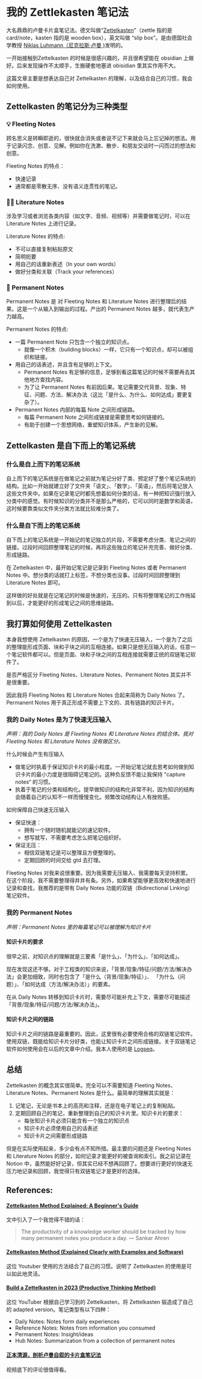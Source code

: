 # 我的 Zettlekasten 笔记法

大名鼎鼎的卢曼卡片盒笔记法。德文叫做“[Zettelkasten](https://en.wikipedia.org/wiki/Zettelkasten)”（zettle 指的是 card/note，kasten 指的是 wooden box），英文叫做 “slip box”。是由德国社会学教授 [Niklas Luhmann（尼克拉斯·卢曼 )](https://en.wikipedia.org/wiki/Niklas_Luhmann)发明的。

一开始接触到Zettelkasten 的时候是很感兴趣的，并且很希望能在 obsidian 上做好。后来发现操作不太顺手，生搬硬套地塞进 obisidian 里其实作用不大。

这篇文章主要是想表达自己对 Zettelkasten 的理解，以及结合自己的习惯，我会如何使用。

## Zettelkasten 的笔记分为三种类型

### 💡 Fleeting Notes

顾名思义是转瞬即逝的，很快就会消失或者说不记下来就会马上忘记掉的想法。用于记录闪念、创意、见解。例如你在洗漱、散步、和朋友交谈时一闪而过的想法和创意。

Fleeting Notes 的特点：
- 快速记录
- 通常都是零散无序、没有语义连贯性的笔记。

### ✍🏻  Literature Notes
 
涉及学习或者浏览各类内容（如文字、音频、视频等）并需要做笔记时，可以在 Literature Notes 上进行记录。
 
Literature Notes 的特点: 
- 不可以直接复制粘贴原文
- 简明扼要
- 用自己的话重新表述（In your own words）
- 做好分类和关联（Track your references）

###  📑 Permanent Notes
 
Permanent Notes 是 对 Fleeting Notes 和 Literature Notes 进行整理后的结果。这是一个从输入到输出的过程。产出的 Permanent Notes 越多，就代表生产力越高。
 
Permanent Notes 的特点: 
- 一篇 Permanent Note 只包含一个独立的知识点。
	- 就像一个积木（building blocks）一样，它只有一个知识点，却可以被组织和链接。
- 用自己的话表述，并且含有足够的上下文。
	- Permanent Notes 有足够的信息，足够到看这篇笔记的时候不需要再去其他地方查找内容。
	- 为了让 Permanent Notes 有前因后果。笔记需要交代背景、现象、特征、问题、方法、解决办法（这比「是什么、为什么、如何达成」要更复杂了）。
- Permanent Notes 内部的每篇 Note 之间形成链路。
	- 每篇 Permanent Note 之间形成链接是需要思考如何链接的。
	- 有助于创建一个思想网络，重塑知识体系，产生新的见解。

## Zettelkasten 是自下而上的笔记系统

### 什么是自上而下的笔记系统

自上而下的笔记系统是在做笔记之前就为笔记分好了类、预定好了整个笔记系统的结构。比如一开始就建立好了文件夹「语文」、「数学」、「英语」，然后将笔记放入这些文件夹中。如果在记录笔记时都先想着如何分类的话，有一种把知识强行放入分类中的感觉。有时候知识的分类并不是那么严格的，它可以同时是数学和英语，这时候要靠类似文件夹分类方法就比较难分类了。

### 什么是自下而上的笔记系统

自下而上的笔记系统是一开始记的笔记独立的片段，不需要考虑分类、笔记之间的链接。过段时间回顾整理笔记的时候，再将这些独立的笔记补充完善、做好分类、形成链路。

在 Zettelkasten 中，最开始记笔记是记录到 Fleeting Notes 或者 Permanent Notes 中。想分类的话就打上标签，不想分类也没事。过段时间回顾整理到 Literature Notes 即可。

这样做的好处就是在记笔记的时候是快速的，无压的。只有将整理笔记的工作拖延到以后，才能更好的形成笔记之间的思维链路。

## 我打算如何使用 Zettelkasten

本身我想使用 Zettelkasten 的原因，一个是为了快速无压输入，一个是为了之后的整理能形成页面、块和子块之间的互相连接。如果只是想无压输入的话，任意一个笔记软件都可以。但是页面、块和子块之间的互相连接就需要正统的双链笔记软件了。

是否严格区分 Fleeting Notes、Literature Notes、Permanent Notes 其实并不是很重要。

因此我将 Fleeting Notes 和 Literature Notes 合起来简称为 Daily Notes 了。Permanent Notes 用于真正形成不需要上下文的、具有链路的知识卡片。

### 我的 Daily Notes 是为了快速无压输入

*声明：我的 Daily Notes 是 Fleeting Notes 和 Literature Notes 的结合体。我对 Fleeting Notes 和 Literature Notes 没有做区分。*

什么时候会产生有压输入
- 做笔记时执着于保证知识卡片的最小粒度。一开始记笔记就去思考如何做到知识卡片的最小力度是很阻碍记笔记的。这种负反馈不能让我保持 ”capture notes“ 的习惯。
- 执着于笔记的分类和结构化。提早做知识的结构化非常不利，因为知识的结构会随着自己的认知不一样而慢慢变化。频繁改动结构让人有挫败感。

如何保障自己快速无压输入
- 保证快速：
	- 拥有一个随时随机就能记的速记软件。
	- 想写就写，不需要考虑怎么把笔记组织好。
- 保证无压：
	- 相信双链笔记是可以整理且方便整理的。
	- 定期回顾的时间交给 gtd 去打理。

Fleeting Notes 对我来说很重要。因为我需要无压输入、我需要每天坚持积累。在这个阶段，我不需要整理得井井有条。另外，如果希望能够更高效和快速地进行记录和查找，我推荐的是带有 Daily Notes 功能的双链（Bidirectional Linking）笔记软件。

### 我的 Permanent Notes

*声明：Permanent Notes 里的每篇笔记可以被理解为知识卡片*

#### 知识卡片的要求

很早之前，对知识点的理解就是三要素「是什么」、「为什么」、「如何达成」。

现在发现这还不够。对于工程类的知识来说，「背景/现象/特征/问题/方法/解决办法」会更加细致，同时也包含了「是什么（背景/现象/特征）」、 「为什么（问题）」、「如何达成（方法/解决办法）」的要素。

在从 Daily Notes 转移到知识卡片时，需要尽可能补充上下文，需要尽可能描述「背景/现象/特征/问题/方法/解决办法」。

#### 知识卡片之间的链路

知识卡片之间的链路是最重要的。因此，这里很有必要使用合格的双链笔记软件。使用双链，既能给知识卡片分好类，也能让知识卡片之间形成链接。关于双链笔记软件如何使用会在以后的文章中介绍。我本人使用的是 [Logseq](https://logseq.com/)。

## 总结

Zettelkasten 的概念其实很简单。完全可以不需要知道 Fleeting Notes、Literature Notes、Permanent Notes 是什么。最简单的理解其实就是：
1. 记笔记，无论是书本上的高亮和注释，还是在电子笔记上的复制粘贴。
2. 定期回顾自己的笔记，重新整理到自己的知识卡片里。知识卡片的要求：
	- 每张知识卡片必须只能含有一个独立的知识点
	- 知识卡片必须使用自己的话表述
	- 知识卡片之间需要形成链路

但是在实际使用起来，多少会有点不知所措。最主要的问题还是 Fleeting Notes 和 Literature Notes 的部分，如何记录才能更好的被查询和索引。我之前记录在 Notion 中，虽然能好好记录，但其实已经不想再回顾了。想要进行更好的快速无压力地记录和回顾，我觉得只有双链笔记才是更好的选择。

## References:

#### [Zettelkasten Method Explained: A Beginner's Guide](https://www.youtube.com/watch?v=GpV47rUYk8I)
文中引入了一个我觉得不错的话：
   > The productivity of a knowledge worker should be tracked by how many permanent notes you produce a day. — Sankar Ahren
   
#### [Zettelkasten Method (Explained Clearly with Examples and Software)](https://www.youtube.com/watch?v=wFZHuWLA09M)
这位 Youtuber 使用的方法结合了自己的习惯。说明了 Zettelkasten 的使用是可以如此地灵活。

#### [Build a Zettelkasten in 2023 (Productive Thinking Method)](https://youtu.be/4Nmz6xU_MUI?t=246)
这位 YouTuber 根据自己学习到的 Zettelkasten，将 Zettelkasten 锻造成了自己的 adapted version。笔记类型有以下四种：
- Daily Notes: Notes form daily experiences
- Reference Notes: Notes from information you consumed
- Permanent Notes: Insight/ideas
- Hub Notes: Summarization from a collection of permanent notes

#### [正本清源，剖析卢曼自叙的卡片盒笔记法](https://www.bilibili.com/video/BV1jY41117as/?spm_id_from=333.337.search-card.all.click&vd_source=d5ef9cf1090e4ba31d65cf0c9ae94f9b)
视频底下的评论很值得看。

